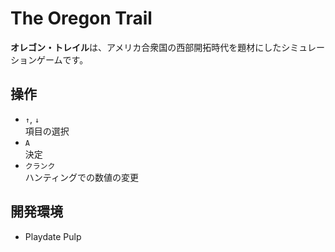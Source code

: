 # The Oregon Trail
**オレゴン・トレイル**は、アメリカ合衆国の西部開拓時代を題材にしたシミュレーションゲームです。

## 操作
- `↑`, `↓`<br>項目の選択
- `A`<br>決定
- `クランク`<br>ハンティングでの数値の変更

## 開発環境
- Playdate Pulp
